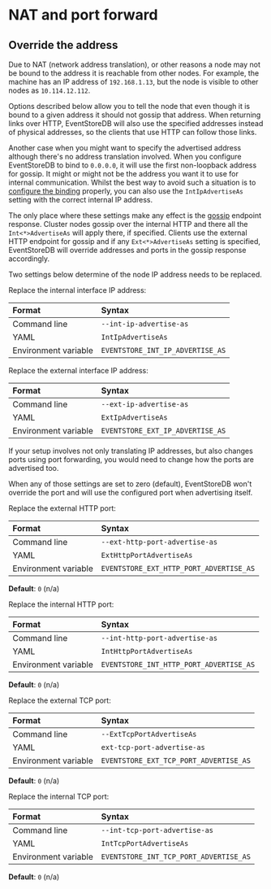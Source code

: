 # NAT and port forward

## Override the address

Due to NAT (network address translation), or other reasons a node may not be bound to the address it is reachable from other nodes. For example, the machine has an IP address of `192.168.1.13`, but the node is visible to other nodes as `10.114.12.112`.

Options described below allow you to tell the node that even though it is bound to a given address it should not gossip that address. When returning links over HTTP, EventStoreDB will also use the specified addresses instead of physical addresses, so the clients that use HTTP can follow those links.

Another case when you might want to specify the advertised address although there's no address translation involved. When you configure EventStoreDB to bind to `0.0.0.0`, it will use the first non-loopback address for gossip. It might or might not be the address you want it to use for internal communication. Whilst the best way to avoid such a situation is to [configure the binding](./internal.md#interface) properly, you can also use the `IntIpAdvertiseAs` setting with the correct internal IP address.

The only place where these settings make any effect is the [gossip](../clustering/gossip.md) endpoint response. Cluster nodes gossip over the internal HTTP and there all the `Int<*>AdvertiseAs` will apply there, if specified. Clients use the external HTTP endpoint for gossip and if any `Ext<*>AdvertiseAs` setting is specified, EventStoreDB will override addresses and ports in the gossip response accordingly.

Two settings below determine of the node IP address needs to be replaced.

Replace the internal interface IP address:

| Format               | Syntax |
| :------------------- | :----- |
| Command line         | `--int-ip-advertise-as` |
| YAML                 | `IntIpAdvertiseAs` |
| Environment variable | `EVENTSTORE_INT_IP_ADVERTISE_AS` | 

Replace the external interface IP address:

| Format               | Syntax |
| :------------------- | :----- |
| Command line         | `--ext-ip-advertise-as` |
| YAML                 | `ExtIpAdvertiseAs` |
| Environment variable | `EVENTSTORE_EXT_IP_ADVERTISE_AS` | 

If your setup involves not only translating IP addresses, but also changes ports using port forwarding, you would need to change how the ports are advertised too.

When any of those settings are set to zero (default), EventStoreDB won't override the port and will use the configured port when advertising itself.

Replace the external HTTP port:

| Format               | Syntax |
| :------------------- | :----- |
| Command line         | `--ext-http-port-advertise-as` |
| YAML                 | `ExtHttpPortAdvertiseAs` |
| Environment variable | `EVENTSTORE_EXT_HTTP_PORT_ADVERTISE_AS` | 

**Default**: `0` (n/a)

Replace the internal HTTP port:

| Format               | Syntax |
| :------------------- | :----- |
| Command line         | `--int-http-port-advertise-as` |
| YAML                 | `IntHttpPortAdvertiseAs` |
| Environment variable | `EVENTSTORE_INT_HTTP_PORT_ADVERTISE_AS` | 

**Default**: `0` (n/a)

Replace the external TCP port:

| Format               | Syntax |
| :------------------- | :----- |
| Command line         | `--ExtTcpPortAdvertiseAs` |
| YAML                 | `ext-tcp-port-advertise-as` |
| Environment variable | `EVENTSTORE_EXT_TCP_PORT_ADVERTISE_AS` | 

**Default**: `0` (n/a)

Replace the internal TCP port:

| Format               | Syntax |
| :------------------- | :----- |
| Command line         | `--int-tcp-port-advertise-as` |
| YAML                 | `IntTcpPortAdvertiseAs` |
| Environment variable | `EVENTSTORE_INT_TCP_PORT_ADVERTISE_AS` | 

**Default**: `0` (n/a)
